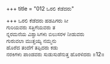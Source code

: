 +++
title = "012 ಒರಲಿ ಕೆಡೆದರು"

+++
ಒರಲಿ ಕೆಡೆದರು ಹಡಪಿಗರು ಸೀ  
ಗುರಿಯವರು ಸತ್ತಿಗೆಯವರು ತ  
ನ್ನರಮನೆಯ ವಿಶ್ವಾಸಿಗಳು ಬಿಲುಸರಳ ನೀಡುವರು  
ಗುರುವಲಾ ಮುತ್ತಯ್ಯ ನಮ್ಮನು  
ಹೊರೆದ ತಂದೆಗೆ ತಪ್ಪಿದರು ಕಡು  
ನರಕಿಗಳು ಪಾಂಡವರು ಸುಡುಸುಡೆನುತ್ತ ಹೊರಳಿದರು      ॥12॥